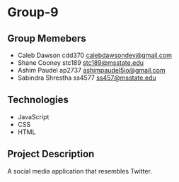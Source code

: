# Group-9

## Group Memebers

* Caleb Dawson        cdd370      calebdawsondev@gmail.com
* Shane Cooney        stc189      stc189@msstate.edu
* Ashim Paudel        ap2737      ashimpaudel5io@gmail.com
* Sabindra Shrestha   ss4577      ss457@msstate.edu
## Technologies

* JavaScript
* CSS
* HTML

## Project Description
A social media application that resembles Twitter.
